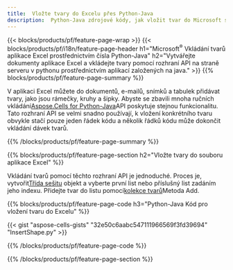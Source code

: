 ```yaml
---
title:  Vložte tvary do Excelu přes Python-Java
description:  Python-Java zdrojové kódy, jak vložit tvar do Microsoft souborů aplikace Excel pomocí knihovny Python-Java.
---
```

{{< blocks/products/pf/feature-page-wrap >}}
{{< blocks/products/pf/i18n/feature-page-header h1="Microsoft<sup>&reg;</sup> Vkládání tvarů aplikace Excel prostřednictvím čísla Python-Java" h2="Vytvářejte dokumenty aplikace Excel a vkládejte tvary pomocí rozhraní API na straně serveru v pythonu prostřednictvím aplikací založených na java." >}}
{{% blocks/products/pf/feature-page-summary %}}

 V aplikaci Excel můžete do dokumentů, e-mailů, snímků a tabulek přidávat tvary, jako jsou rámečky, kruhy a šipky. Abyste se zbavili mnoha ručních vkládání[Aspose.Cells for Python-Java](https://releases.aspose.com/cells/python-java)API poskytuje stejnou funkcionalitu. Tato rozhraní API se velmi snadno používají, k vložení konkrétního tvaru obvykle stačí pouze jeden řádek kódu a několik řádků kódu může dokončit vkládání dávek tvarů.

{{% /blocks/products/pf/feature-page-summary %}}

{{% blocks/products/pf/feature-page-section h2="Vložte tvary do souboru aplikace Excel" %}}

 Vkládání tvarů pomocí těchto rozhraní API je jednoduché. Proces je, vytvořit[Třída sešitu](https://reference.aspose.com/cells/python-java/asposecells.api/Workbook) objekt a vyberte první list nebo příslušný list zadáním jeho indexu. Přidejte tvar do listu pomocí[kolekce tvarů](https://reference.aspose.com/cells/python-java/asposecells.api/ShapeCollection)Metoda Add.

{{% blocks/products/pf/feature-page-code h3="Python-Java Kód pro vložení tvaru do Excelu" %}}

{{< gist "aspose-cells-gists" "32e50c6aabc547111966569f3fd39694" "InsertShape.py" >}}

{{% /blocks/products/pf/feature-page-code %}}

{{% /blocks/products/pf/feature-page-section %}}
